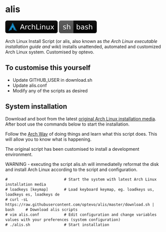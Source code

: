 # alis

![Arch Linux](https://raw.githubusercontent.com/picodotdev/alis/master/images/archlinux-badge.svg)
![Bash](https://raw.githubusercontent.com/picodotdev/alis/master/images/sh-bash-badge.svg)

Arch Linux Install Script (or alis, also known as _the Arch Linux executable installation guide and wiki_) installs unattended, automated and customized Arch Linux system. Customised by optevo.

## To customise this yourself

- Update GITHUB_USER in download.sh
- Update alis.conf
- Modify any of the scripts as desired

## System installation

Download and boot from the latest <a href="https://www.archlinux.org/download/">original Arch Linux installation media</a>. After boot use the commands below to start the installation.

Follow the <a href="https://wiki.archlinux.org/title/Arch_Linux">Arch Way</a> of doing things and learn what this script does. This will allow you to know what is happening.

The original script has been customised to install a development environment.

WARNING - executing the script alis.sh will immediatelly reformat the disk and install Arch Linux according to the script and configuration.


```
#                         # Start the system with latest Arch Linux installation media
# loadkeys [keymap]       # Load keyboard keymap, eg. loadkeys us, loadkeys es, loadkeys de
# curl -sL https://raw.githubusercontent.com/optevo/alis/master/download.sh | bash     # Download alis scripts
# vim alis.conf           # Edit configuration and change variables values with your preferences (system configuration)
# ./alis.sh               # Start installation
```
